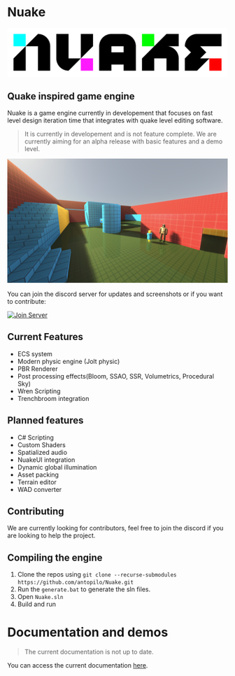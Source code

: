 # Nuake
![Nuake](Editor/resources/Images/logo.png)

## Quake inspired game engine
Nuake is a game engine currently in developement that focuses on fast level design iteration time that integrates with quake level editing software. 
> It is currently in developement and is not feature complete. We are currently aiming for an alpha release with basic features and a demo level.

![Nuake](Editor/resources/Images/screenshot.png)


You can join the discord server for updates and screenshots or if you want to contribute:

[![Join Server](https://img.shields.io/discord/852625335236558868.svg?label=Discord&logo=Discord&colorB=7289da&style=for-the-badge)](https://discord.gg/kuF4efPK7Y)


## Current Features
- ECS system
- Modern physic engine (Jolt physic) 
- PBR Renderer
- Post processing effects(Bloom, SSAO, SSR, Volumetrics, Procedural Sky)
- Wren Scripting
- Trenchbroom integration

## Planned features
- C# Scripting
- Custom Shaders
- Spatialized audio
- NuakeUI integration
- Dynamic global illumination
- Asset packing
- Terrain editor
- WAD converter

## Contributing
We are currently looking for contributors, feel free to join the discord if you are looking to help the project.

## Compiling the engine
1. Clone the repos using `git clone --recurse-submodules https://github.com/antopilo/Nuake.git`
2. Run the `generate.bat` to generate the sln files.
3. Open `Nuake.sln`
4. Build and run

# Documentation and demos
> The current documentation is not up to date.

You can access the current documentation [here](https://nuake.readthedocs.io/en/latest/index.html).

